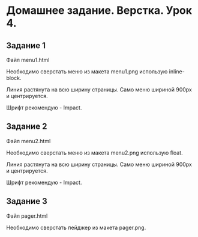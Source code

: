 # Домашнее задание. Верстка. Урок 4.

## Задание 1

Файл menu1.html

Необходимо сверстать меню из макета menu1.png использую inline-block.

Линия растянута на всю ширину страницы. Само меню шириной 900px и центрируется.
 
Шрифт рекомендую - Impact. 

## Задание 2

Файл menu2.html

Необходимо сверстать меню из макета menu2.png использую float.

Линия растянута на всю ширину страницы. Само меню шириной 900px и центрируется.

Шрифт рекомендую - Impact.

## Задание 3

Файл pager.html

Необходимо сверстать пейджер из макета pager.png.
